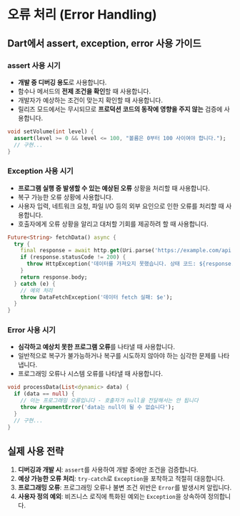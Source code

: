 # 오류 처리 (Error Handling)





## Dart에서 assert, exception, error 사용 가이드

### assert 사용 시기

- **개발 중 디버깅 용도**로 사용합니다.
- 함수나 메서드의 **전제 조건을 확인**할 때 사용합니다.
- 개발자가 예상하는 조건이 맞는지 확인할 때 사용합니다.
- 릴리즈 모드에서는 무시되므로 **프로덕션 코드의 동작에 영향을 주지 않는** 검증에 사용합니다.

```dart
void setVolume(int level) {
  assert(level >= 0 && level <= 100, "볼륨은 0부터 100 사이여야 합니다.");
  // 구현...
}
```

### Exception 사용 시기

- **프로그램 실행 중 발생할 수 있는 예상된 오류** 상황을 처리할 때 사용합니다.
- 복구 가능한 오류 상황에 사용합니다.
- 사용자 입력, 네트워크 요청, 파일 I/O 등의 외부 요인으로 인한 오류를 처리할 때 사용합니다.
- 호출자에게 오류 상황을 알리고 대처할 기회를 제공하려 할 때 사용합니다.

```dart
Future<String> fetchData() async {
  try {
    final response = await http.get(Uri.parse('https://example.com/api'));
    if (response.statusCode != 200) {
      throw HttpException('데이터를 가져오지 못했습니다. 상태 코드: ${response.statusCode}');
    }
    return response.body;
  } catch (e) {
    // 예외 처리
    throw DataFetchException('데이터 fetch 실패: $e');
  }
}
```

### Error 사용 시기

- **심각하고 예상치 못한 프로그램 오류**를 나타낼 때 사용합니다.
- 일반적으로 복구가 불가능하거나 복구를 시도하지 않아야 하는 심각한 문제를 나타냅니다.
- 프로그래밍 오류나 시스템 오류를 나타낼 때 사용합니다.

```dart
void processData(List<dynamic> data) {
  if (data == null) {
    // 이는 프로그래밍 오류입니다 - 호출자가 null을 전달해서는 안 됩니다
    throw ArgumentError('data는 null이 될 수 없습니다');
  }
  // 구현...
}
```

## 실제 사용 전략

1. **디버깅과 개발 시**: `assert`를 사용하여 개발 중에만 조건을 검증합니다.
2. **예상 가능한 오류 처리**: `try-catch`로 `Exception`을 포착하고 적절히 대응합니다.
3. **프로그래밍 오류**: 프로그래밍 오류나 불변 조건 위반은 `Error`를 발생시켜 알립니다.
4. **사용자 정의 예외**: 비즈니스 로직에 특화된 예외는 `Exception`을 상속하여 정의합니다.



### 